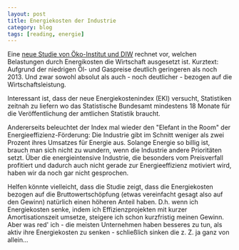 ```yaml
---
layout: post
title: Energiekosten der Industrie
category: blog
tags: [reading, energie]
---
```

Eine [neue Studie von Öko-Institut und DIW](https://europeanclimate.org/de/launch-of-first-up-to-date-energy-cost-indicator-for-german-industry/) rechnet vor, welchen Belastungen durch Energikosten die Wirtschaft ausgesetzt ist. Kurztext: Aufgrund der niedrigen Öl- und Gaspreise deutlich geringeren als noch 2013. Und zwar sowohl absolut als auch - noch deutlicher - bezogen auf die Wirtschaftsleistung.

Interessant ist, dass der neue Energiekostenindex (EKI) versucht, Statistiken zeitnah zu liefern wo das Statistische Bundesamt mindestens 18 Monate für die Veröffentlichung der amtlichen Statistik braucht. 

Andererseits beleuchtet der Index mal wieder den "Elefant in the Room" der Energieeffizienz-Förderung: Die Industrie gibt im Schnitt weniger als zwei Prozent ihres Umsatzes für Energie aus. Solange Energie so billig ist, brauch man sich nicht zu wundern, wenn die Industrie andere Prioritäten setzt. Über die energieintensive Industrie, die besonders vom Preisverfall profitiert und dadurch auch nicht gerade zur Energieeffizienz motiviert wird, haben wir da noch gar nicht gesprochen.

Helfen könnte vielleicht, dass die Studie zeigt, dass die Energiekosten bezogen auf die Bruttowertschöpfung (etwas vereinfacht gesagt also auf den Gewinn) natürlich einen höheren Anteil haben. D.h. wenn ich Energiekosten senke, indem ich Effizienzprojekten mit kurzer Amortisationszeit umsetze, steigere ich schon kurzfristig meinen Gewinn. Aber was red' ich - die meisten Unternehmen haben besseres zu tun, als aktiv ihre Energiekosten zu senken - schließlich sinken die z. Z. ja ganz von allein...
